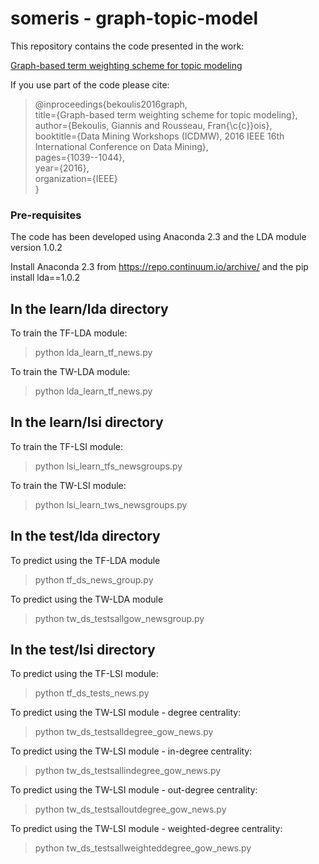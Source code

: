 # someris - graph-topic-model

This repository contains the code presented in the work:

[Graph-based term weighting scheme for topic modeling](http://users.ugent.be/~ibekouli/papers/someris2016/bekoulis-someris2016.pdf)

If you use part of the code please cite:  

> @inproceedings{bekoulis2016graph,  
> title={Graph-based term weighting scheme for topic modeling},  
> author={Bekoulis, Giannis and Rousseau, Fran{\c{c}}ois},  
> booktitle={Data Mining Workshops (ICDMW), 2016 IEEE 16th International Conference on Data Mining},  
> pages={1039--1044},  
> year={2016},  
> organization={IEEE}  
> }  

### Pre-requisites ###

The code has been developed using Anaconda 2.3 and the LDA module version 1.0.2

Install Anaconda 2.3 from https://repo.continuum.io/archive/
and the pip install lda==1.0.2


In the learn/lda directory
--------------------------
To train the TF-LDA module:
> python lda_learn_tf_news.py

To train the TW-LDA module:
> python lda_learn_tf_news.py

In the learn/lsi directory
--------------------------
To train the TF-LSI module:
> python lsi_learn_tfs_newsgroups.py

To train the TW-LSI module:
> python lsi_learn_tws_newsgroups.py

In the test/lda directory
--------------------------
To predict using the TF-LDA module
> python tf_ds_news_group.py

To predict using the TW-LDA module
> python tw_ds_testsallgow_newsgroup.py

In the test/lsi directory
--------------------------
To predict using the TF-LSI module:
> python tf_ds_tests_news.py

To predict using the TW-LSI module - degree centrality:
> python tw_ds_testsalldegree_gow_news.py

To predict using the TW-LSI module - in-degree centrality:
> python tw_ds_testsallindegree_gow_news.py

To predict using the TW-LSI module - out-degree centrality:
> python tw_ds_testsalloutdegree_gow_news.py

To predict using the TW-LSI module - weighted-degree centrality:
> python tw_ds_testsallweighteddegree_gow_news.py
